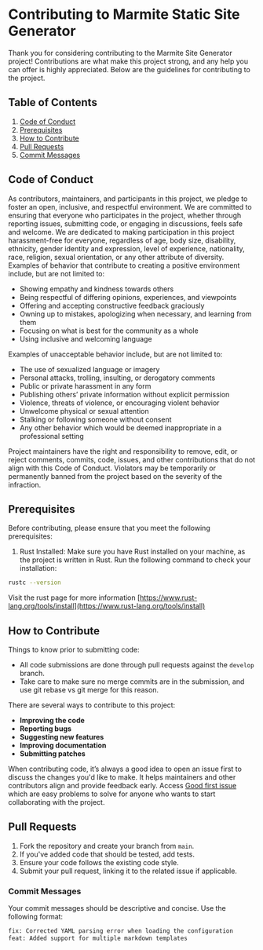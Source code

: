 # Contributing to Marmite Static Site Generator

Thank you for considering contributing to the Marmite Site Generator project! Contributions are what make this project strong, and any help you can offer is highly appreciated. Below are the guidelines for contributing to the project.

## Table of Contents

1. [Code of Conduct](#code-of-conduct)
2. [Prerequisites](#prerequisites)
3. [How to Contribute](#how-to-contribute)
4. [Pull Requests](#pull-requests)
5. [Commit Messages](#commit-messages)

## Code of Conduct

As contributors, maintainers, and participants in this project, we pledge to foster an open, inclusive, and respectful environment. We are committed to ensuring that everyone who participates in the project, whether through reporting issues, submitting code, or engaging in discussions, feels safe and welcome. We are dedicated to making participation in this project harassment-free for everyone, regardless of age, body size, disability, ethnicity, gender identity and expression, level of experience, nationality, race, religion, sexual orientation, or any other attribute of diversity. Examples of behavior that contribute to creating a positive environment include, but are not limited to:

- Showing empathy and kindness towards others
- Being respectful of differing opinions, experiences, and viewpoints
- Offering and accepting constructive feedback graciously
- Owning up to mistakes, apologizing when necessary, and learning from them
- Focusing on what is best for the community as a whole
- Using inclusive and welcoming language

Examples of unacceptable behavior include, but are not limited to:

- The use of sexualized language or imagery
- Personal attacks, trolling, insulting, or derogatory comments
- Public or private harassment in any form
- Publishing others’ private information without explicit permission
- Violence, threats of violence, or encouraging violent behavior
- Unwelcome physical or sexual attention
- Stalking or following someone without consent
- Any other behavior which would be deemed inappropriate in a professional setting

Project maintainers have the right and responsibility to remove, edit, or reject comments, commits, code, issues, and other contributions that do not align with this Code of Conduct. Violators may be temporarily or permanently banned from the project based on the severity of the infraction.

## Prerequisites

Before contributing, please ensure that you meet the following prerequisites:

1. Rust Installed: Make sure you have Rust installed on your machine, as the project is written in Rust. Run the following command to check your installation:

```bash
rustc --version
```

Visit the rust page for more information [https://www.rust-lang.org/tools/install](https://www.rust-lang.org/tools/install)

## How to Contribute

Things to know prior to submitting code:

- All code submissions are done through pull requests against the `develop` branch.
- Take care to make sure no merge commits are in the submission, and use git rebase vs git merge for this reason.

There are several ways to contribute to this project:

- **Improving the code**
- **Reporting bugs**
- **Suggesting new features**
- **Improving documentation**
- **Submitting patches**

When contributing code, it’s always a good idea to open an issue first to discuss the changes you'd like to make. It helps maintainers and other contributors align and provide feedback early. Access [Good first issue](https://github.com/rochacbruno/marmite/issues?q=is%3Aissue+is%3Aopen+label%3A%22good+first+issue%22) which are easy problems to solve for anyone who wants to start collaborating with the project.


## Pull Requests

1. Fork the repository and create your branch from `main`.
2. If you've added code that should be tested, add tests.
3. Ensure your code follows the existing code style.
4. Submit your pull request, linking it to the related issue if applicable.

### Commit Messages

Your commit messages should be descriptive and concise. Use the following format:

```bash
fix: Corrected YAML parsing error when loading the configuration
feat: Added support for multiple markdown templates
```
